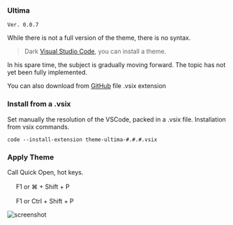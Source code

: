 ### Ultima 
`Ver. 0.0.7`

While there is not a full version of the theme, there is no syntax. 

> Dark [Visual Studio Code](https://code.visualstudio.com/), you can install a theme.

In his spare time, the subject is gradually moving forward.
The topic has not yet been fully implemented.

You can also download from [GitHub](https://github.com/custapp/theme-ultima/releases) file .vsix extension 

### Install from a .vsix
Set manually the resolution of the VSCode, packed in a .vsix file.
Installation from vsix commands.

`code --install-extension theme-ultima-#.#.#.vsix`

### Apply Theme
Call Quick Open, hot keys.

<img src="https://developer.apple.com/favicon.ico" width=16 height=16/> F1 or ⌘ + Shift + P

<img src="https://www.microsoft.com/favicon.ico" width=16 height=16/> F1 or Ctrl + Shift + P

![screenshot](https://raw.githubusercontent.com/custapp/theme-ultima/master/screenshot.png)
